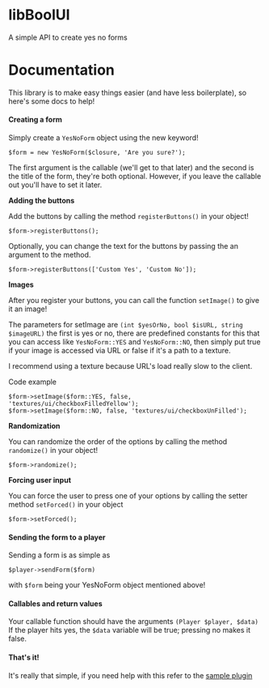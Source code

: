 # libBoolUI
A simple API to create yes no forms
# Documentation
This library is to make easy things easier (and have less boilerplate), so here's some docs to help!
#### Creating a form

Simply create a ```YesNoForm``` object using the new keyword!

```
$form = new YesNoForm($closure, 'Are you sure?');
```

The first argument is the callable (we'll get to that later) and the second is the title of the form, they're both optional.
However, if you leave the callable out you'll have to set it later.

**Adding the buttons**

Add the buttons by calling the method ```registerButtons()``` in your object!

```
$form->registerButtons();
```

Optionally, you can change the text for the buttons by passing the an argument to the method.

```
$form->registerButtons(['Custom Yes', 'Custom No']);
```

**Images**

After you register your buttons, you can call the function ```setImage()``` to give it an image!

The parameters for setImage are ```(int $yesOrNo, bool $isURL, string $imageURL)``` the first is yes or no, there are predefined constants for this that you can access like ```YesNoForm::YES``` and ```YesNoForm::NO```, then simply put true if your image is accessed via URL or false if it's a path to a texture.

I recommend using a texture because URL's load really slow to the client.

Code example

```
$form->setImage($form::YES, false, 'textures/ui/checkboxFilledYellow');
$form->setImage($form::NO, false, 'textures/ui/checkboxUnFilled');
```

**Randomization**

You can randomize the order of the options by calling the method ```randomize()``` in your object!

```
$form->randomize(); 
```

**Forcing user input**

You can force the user to press one of your options by calling the setter method ```setForced()``` in your object
```
$form->setForced();
```

#### Sending the form to a player

Sending a form is as simple as
```
$player->sendForm($form)
```
with ```$form``` being your YesNoForm object mentioned above!

#### Callables and return values

Your callable function should have the arguments ```(Player $player, $data)```
If the player hits yes, the ```$data``` variable will be true; pressing no makes it false.


#### That's it!

It's really that simple, if you need help with this refer to the [sample plugin](https://github.com/UIPlugins/PvPUI)